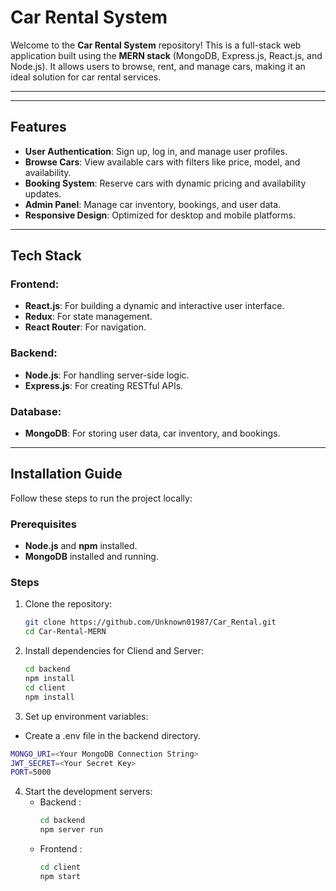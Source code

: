 # Car Rental System

Welcome to the **Car Rental System** repository! This is a full-stack web application built using the **MERN stack** (MongoDB, Express.js, React.js, and Node.js). It allows users to browse, rent, and manage cars, making it an ideal solution for car rental services.

---


---

## Features

- **User Authentication**: Sign up, log in, and manage user profiles.
- **Browse Cars**: View available cars with filters like price, model, and availability.
- **Booking System**: Reserve cars with dynamic pricing and availability updates.
- **Admin Panel**: Manage car inventory, bookings, and user data.
- **Responsive Design**: Optimized for desktop and mobile platforms.

---

## Tech Stack

### Frontend:
- **React.js**: For building a dynamic and interactive user interface.
- **Redux**: For state management.
- **React Router**: For navigation.

### Backend:
- **Node.js**: For handling server-side logic.
- **Express.js**: For creating RESTful APIs.

### Database:
- **MongoDB**: For storing user data, car inventory, and bookings.

---

## Installation Guide

Follow these steps to run the project locally:

### Prerequisites
- **Node.js** and **npm** installed.
- **MongoDB** installed and running.

### Steps

1. Clone the repository:
   ```bash
   git clone https://github.com/Unknown01987/Car_Rental.git
   cd Car-Rental-MERN

2. Install dependencies for Cliend and Server:
   ```bash
   cd backend
   npm install
   cd client
   npm install

3. Set up environment variables:

  - Create a .env file in the backend directory.
```bash
MONGO_URI=<Your MongoDB Connection String>
JWT_SECRET=<Your Secret Key>
PORT=5000
```
4. Start the development servers:
   - Backend :
     ```bash
     cd backend
     npm server run
     ```
   - Frontend :
     ```bash
     cd client
     npm start
     ```






    






